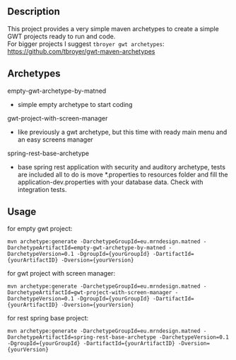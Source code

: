 ## Description

This project provides a very simple maven archetypes to create a simple GWT projects ready to run and code. <br>
For bigger projects I suggest `tbroyer gwt archetypes`:  
https://github.com/tbroyer/gwt-maven-archetypes

## Archetypes

empty-gwt-archetype-by-matned <br>
- simple empty archetype to start coding
    
    
gwt-project-with-screen-manager
- like previously a gwt archetype, but this time with ready main menu 
and an easy screens manager
    

spring-rest-base-archetype
- base spring rest application with security and auditory archetype, tests are included all to do is move *.properties to resources folder and fill the application-dev.properties with your database data.
Check with integration tests.

    


## Usage
for empty gwt project:

    mvn archetype:generate -DarchetypeGroupId=eu.mrndesign.matned -DarchetypeArtifactId=empty-gwt-archetype-by-matned -DarchetypeVersion=0.1 -DgroupId={yourGroupId} -DartifactId={yourArtifactID} -Dversion={yourVersion}


for gwt project with screen manager:

    mvn archetype:generate -DarchetypeGroupId=eu.mrndesign.matned -DarchetypeArtifactId=gwt-project-with-screen-manager -DarchetypeVersion=0.1 -DgroupId={yourGroupId} -DartifactId={yourArtifactID} -Dversion={yourVersion}


for rest spring base project:

    mvn archetype:generate -DarchetypeGroupId=eu.mrndesign.matned -DarchetypeArtifactId=spring-rest-base-archetype -DarchetypeVersion=0.1 -DgroupId={yourGroupId} -DartifactId={yourArtifactID} -Dversion={yourVersion}

